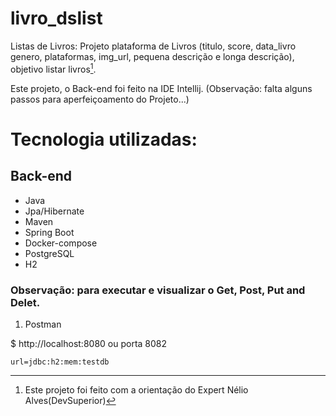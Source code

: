 # livro_dslist
Listas de Livros: Projeto plataforma de Livros (titulo, score, data_livro genero, plataformas, img_url, pequena descrição e longa descrição), objetivo listar livros[^1].

Este projeto, o Back-end foi feito na IDE Intellij.
(Observação: falta alguns passos para aperfeiçoamento do Projeto...)

#  Tecnologia  utilizadas:
##  Back-end
-  Java  
-  Jpa/Hibernate
-  Maven
-  Spring Boot
-  Docker-compose
-  PostgreSQL
-  H2

###  Observação: para executar e visualizar o Get, Post, Put and Delet.
1. Postman
   
$  http://localhost:8080  ou
porta 8082
```
url=jdbc:h2:mem:testdb
```

[^1]:Este projeto foi feito com a orientação do Expert Nélio Alves(DevSuperior)
